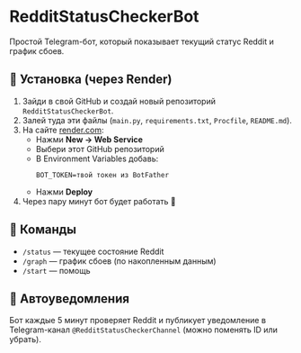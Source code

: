 # RedditStatusCheckerBot

Простой Telegram-бот, который показывает текущий статус Reddit и график сбоев.

## 🚀 Установка (через Render)

1. Зайди в свой GitHub и создай новый репозиторий `RedditStatusCheckerBot`.
2. Залей туда эти файлы (`main.py`, `requirements.txt`, `Procfile`, `README.md`).
3. На сайте [render.com](https://render.com):
   - Нажми **New → Web Service**
   - Выбери этот GitHub репозиторий
   - В Environment Variables добавь:
     ```
     BOT_TOKEN=твой токен из BotFather
     ```
   - Нажми **Deploy**
4. Через пару минут бот будет работать 🎉

## 💬 Команды
- `/status` — текущее состояние Reddit  
- `/graph` — график сбоев (по накопленным данным)  
- `/start` — помощь

## 🔔 Автоуведомления
Бот каждые 5 минут проверяет Reddit и публикует уведомление
в Telegram-канал `@RedditStatusCheckerChannel` (можно поменять ID или убрать).
